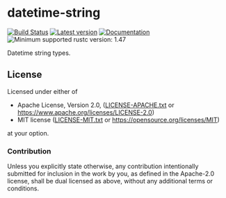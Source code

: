 # datetime-string

[![Build Status](https://gitlab.com/lo48576/datetime-string/badges/develop/pipeline.svg)](https://gitlab.com/lo48576/datetime-string/pipelines/)
[![Latest version](https://img.shields.io/crates/v/datetime-string.svg)](https://crates.io/crates/datetime-string)
[![Documentation](https://docs.rs/datetime-string/badge.svg)](https://docs.rs/datetime-string)
![Minimum supported rustc version: 1.47](https://img.shields.io/badge/rustc-1.47+-lightgray.svg)

Datetime string types.

## License

Licensed under either of

* Apache License, Version 2.0, ([LICENSE-APACHE.txt](LICENSE-APACHE.txt) or
  <https://www.apache.org/licenses/LICENSE-2.0>)
* MIT license ([LICENSE-MIT.txt](LICENSE-MIT.txt) or
  <https://opensource.org/licenses/MIT>)

at your option.

### Contribution

Unless you explicitly state otherwise, any contribution intentionally submitted
for inclusion in the work by you, as defined in the Apache-2.0 license, shall be
dual licensed as above, without any additional terms or conditions.
